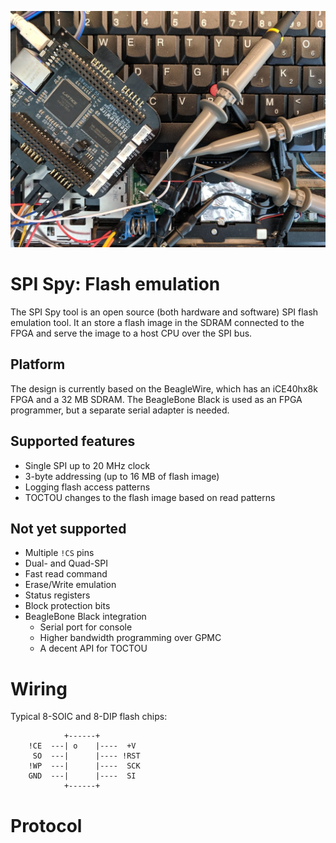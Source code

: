 ![BeagleWire connected to SPI flash with oscilloscope probes](images/header.jpg)

# SPI Spy: Flash emulation

The SPI Spy tool is an open source (both hardware and software)
SPI flash emulation tool.  It an store a flash image in the SDRAM
connected to the FPGA and serve the image to a host CPU over the
SPI bus.

## Platform
The design is currently based on the BeagleWire, which has an
iCE40hx8k FPGA and a 32 MB SDRAM.  The BeagleBone Black is used
as an FPGA programmer, but a separate serial adapter is needed.

## Supported features
* Single SPI up to 20 MHz clock
* 3-byte addressing (up to 16 MB of flash image)
* Logging flash access patterns
* TOCTOU changes to the flash image based on read patterns

## Not yet supported
* Multiple `!CS` pins
* Dual- and Quad-SPI
* Fast read command
* Erase/Write emulation
* Status registers
* Block protection bits
* BeagleBone Black integration
  * Serial port for console
  * Higher bandwidth programming over GPMC
  * A decent API for TOCTOU

# Wiring

Typical 8-SOIC and 8-DIP flash chips:

```
            +------+
    !CE  ---| o    |----  +V
     SO  ---|      |---- !RST
    !WP  ---|      |----  SCK
    GND  ---|      |----  SI
            +------+
```

# Protocol

